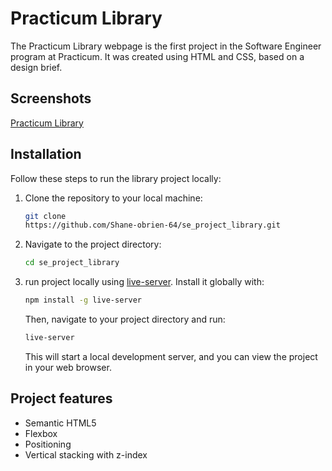 # Practicum Library

The Practicum Library webpage is the first project in the Software Engineer program at Practicum. It was created using HTML and CSS, based on a design brief.

## Screenshots

[Practicum Library](https://imgur.com/a/xlyDx7A)

## Installation

Follow these steps to run the library project locally:

1. Clone the repository to your local machine:

   ```bash
   git clone
   https://github.com/Shane-obrien-64/se_project_library.git
   ```

2. Navigate to the project directory:

   ```bash
   cd se_project_library
   ```

3. run project locally using [live-server](https://www.npmjs.com/package/live-server). Install it globally with:

   ```bash
   npm install -g live-server
   ```

   Then, navigate to your project directory and run:

   ```bash
   live-server
   ```

   This will start a local development server, and you can view the project in your web browser.

## Project features

- Semantic HTML5
- Flexbox
- Positioning
- Vertical stacking with z-index


